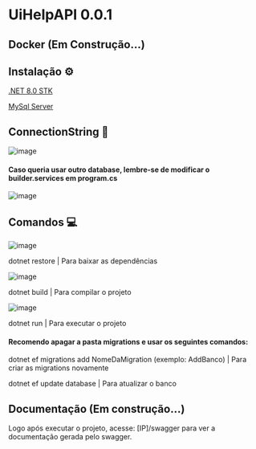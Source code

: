 # UiHelpAPI 0.0.1

## Docker (Em Construção...)


##  Instalação ⚙

[.NET 8.0 STK](https://dotnet.microsoft.com/en-us/download)

[MySql Server](https://dev.mysql.com/downloads/installer/)

## ConnectionString 🔌

![image](https://github.com/user-attachments/assets/39540072-92a8-4789-8d1d-a8ea34fada12)

#### Caso queria usar outro database, lembre-se de modificar o builder.services em program.cs

![image](https://github.com/user-attachments/assets/cc9b97c9-4b50-4015-95f6-b96494f139bd)

## Comandos 💻

![image](https://github.com/user-attachments/assets/c48c3528-7ea7-4933-930d-480f873282ef) 

dotnet restore |  Para baixar as dependências 

![image](https://github.com/user-attachments/assets/c41e821d-d8a5-4aea-9ff1-6f4248e1e9ab)

dotnet build | Para compilar o projeto

![image](https://github.com/user-attachments/assets/fcf152de-6d15-4093-8ffa-6afbc38bc58a)

dotnet run | Para executar o projeto



#### Recomendo apagar a pasta migrations e usar os seguintes comandos:

dotnet ef migrations add NomeDaMigration (exemplo: AddBanco) | Para criar as migrations novamente 


dotnet ef update database | Para atualizar o banco 


## Documentação (Em construção...)

Logo após executar o projeto, acesse: [IP]/swagger para ver a documentação gerada pelo swagger.
